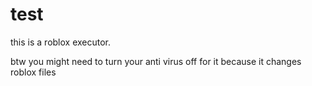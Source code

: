 # test
this is a roblox executor.

btw you might need to turn your anti virus off for it because it changes roblox files
